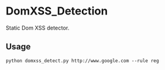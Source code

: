 # DomXSS_Detection
Static Dom XSS detector.

## Usage
`python domxss_detect.py http://www.google.com --rule reg`


